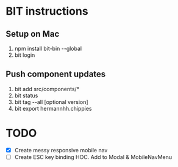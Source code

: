 # BIT instructions

## Setup on Mac

1.  npm install bit-bin --global
2.  bit login

## Push component updates

1.  bit add src/components/\* <If component is not tracked yet>
2.  bit status
3.  bit tag --all [optional version]
4.  bit export hermannhh.chippies

# TODO

- [x] Create messy responsive mobile nav
- [ ] Create ESC key binding HOC. Add to Modal & MobileNavMenu
